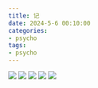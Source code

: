 ```yaml
---
title: 记
date: 2024-5-6 00:10:00
categories:
- psycho
tags:
- psycho
---
```

![](/img/1.jpeg)
![](/img/2.jpeg)
![](/img/3.jpeg)
![](/img/4.jpeg)
![](/img/5.jpeg)
